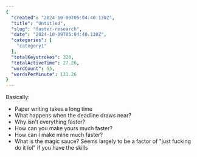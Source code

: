 ```yaml
---
{
  "created": "2024-10-09T05:04:40.130Z",
  "title": "Untitled",
  "slug": "faster-research",
  "date": "2024-10-09T05:04:40.130Z",
  "categories": [
    "category1"
  ],
  "totalKeystrokes": 320,
  "totalActiveTime": 27.26,
  "wordCount": 55,
  "wordsPerMinute": 131.26
}
---
```

Basically:
- Paper writing takes a long time
- What happens when the deadline draws near?
- Why isn't everything faster?
- How can you make yours much faster?
- How can I make mine much faster?
- What is the magic sauce? Seems largely to be a factor of "just fucking do it lol" if you have the skills
